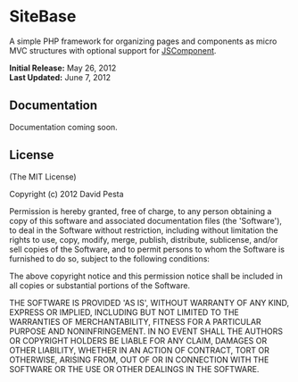 SiteBase
========

A simple PHP framework for organizing pages and components as micro MVC structures with optional support for <a href="https://github.com/DavidPesta/JSComponent">JSComponent</a>.

<b>Initial Release:</b> May 26, 2012<br>
<b>Last Updated:</b> June 7, 2012


## Documentation

Documentation coming soon.


## License

(The MIT License)

Copyright (c) 2012 David Pesta

Permission is hereby granted, free of charge, to any person obtaining
a copy of this software and associated documentation files (the
'Software'), to deal in the Software without restriction, including
without limitation the rights to use, copy, modify, merge, publish,
distribute, sublicense, and/or sell copies of the Software, and to
permit persons to whom the Software is furnished to do so, subject to
the following conditions:

The above copyright notice and this permission notice shall be
included in all copies or substantial portions of the Software.

THE SOFTWARE IS PROVIDED 'AS IS', WITHOUT WARRANTY OF ANY KIND,
EXPRESS OR IMPLIED, INCLUDING BUT NOT LIMITED TO THE WARRANTIES OF
MERCHANTABILITY, FITNESS FOR A PARTICULAR PURPOSE AND NONINFRINGEMENT.
IN NO EVENT SHALL THE AUTHORS OR COPYRIGHT HOLDERS BE LIABLE FOR ANY
CLAIM, DAMAGES OR OTHER LIABILITY, WHETHER IN AN ACTION OF CONTRACT,
TORT OR OTHERWISE, ARISING FROM, OUT OF OR IN CONNECTION WITH THE
SOFTWARE OR THE USE OR OTHER DEALINGS IN THE SOFTWARE.
